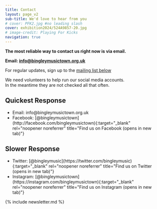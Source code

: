 ```yaml
---
title: Contact
layout: page_v2
sub-title: We'd love to hear from you
# cover: PFK2.jpg #no leading slash
cover: exhibition2024/524A9857-20.jpg
# image-credit: Playing For Kicks
navigation: true
---
```


**The most reliable way to contact us right now is via email.**

**Email: info@bingleymusictown.org.uk**

For regular updates, sign up to the [mailing list below](#mailing-list)

We need volunteers to help run our social media accounts.<br/>
In the meantime they are not checked all that often. 

## Quickest Response
<ul class="contact">
  <li><i class="fa fa-envelope-o"></i> Email: info@bingleymusictown.org.uk</li>   
  <li markdown="1"><i class="fa-brands fa-facebook"></i> Facebook: [@bingleymusictown<i class="fa fa-external-link" aria-hidden="true"></i>](http://facebook.com/bingleymusictown){:target="_blank" rel="noopener noreferrer" title="Find us on Facebook (opens in new tab)"}
</li>
</ul>

## Slower Response
<ul class="contact">
  <li markdown="1"><i class="fa-brands fa-twitter"></i> Twitter: [@bingleymusic<i class="fa fa-external-link" aria-hidden="true"></i>](https://twitter.com/bingleymusic){:target="_blank" rel="noopener noreferrer" title="Find us on Twitter (opens in new tab)"}
  </li>
   <li markdown="1"><i class="fa-brands fa-instagram"></i> Instagram: [@bingleymusictown<i class="fa fa-external-link" aria-hidden="true"></i>](https://instagram.com/bingleymusictown){:target="_blank" rel="noopener noreferrer" title="Find us on Instagram (opens in new tab)"}
   </li>
</ul>

<div id="contact-mailing" markdown="1">
{% include newsletter.md %}
</div>






